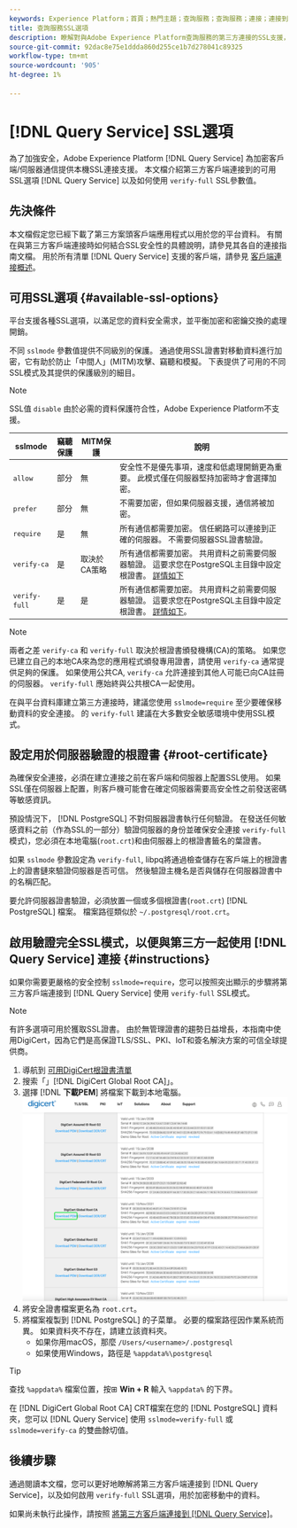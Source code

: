 ```yaml
---
keywords: Experience Platform；首頁；熱門主題；查詢服務；查詢服務；連接；連接到查詢服務；SSL;sslmode;
title: 查詢服務SSL選項
description: 瞭解對與Adobe Experience Platform查詢服務的第三方連接的SSL支援，以及如何使用驗證完全SSL模式進行連接。
source-git-commit: 92dac8e75e1ddda860d255ce1b7d278041c89325
workflow-type: tm+mt
source-wordcount: '905'
ht-degree: 1%

---
```


# [!DNL Query Service] SSL選項

為了加強安全，Adobe Experience Platform [!DNL Query Service] 為加密客戶端/伺服器通信提供本機SSL連接支援。 本文檔介紹第三方客戶端連接到的可用SSL選項 [!DNL Query Service] 以及如何使用 `verify-full` SSL參數值。

## 先決條件

本文檔假定您已經下載了第三方案頭客戶端應用程式以用於您的平台資料。 有關在與第三方客戶端連接時如何結合SSL安全性的具體說明，請參見其各自的連接指南文檔。 用於所有清單 [!DNL Query Service] 支援的客戶端，請參見 [客戶端連接概述](./overview.md)。

## 可用SSL選項 {#available-ssl-options}

平台支援各種SSL選項，以滿足您的資料安全需求，並平衡加密和密鑰交換的處理開銷。

不同 `sslmode` 參數值提供不同級別的保護。 通過使用SSL證書對移動資料進行加密，它有助於防止「中間人」(MITM)攻擊、竊聽和模擬。 下表提供了可用的不同SSL模式及其提供的保護級別的細目。

>[!NOTE]
>
> SSL值 `disable` 由於必需的資料保護符合性，Adobe Experience Platform不支援。

| sslmode | 竊聽保護 | MITM保護 | 說明 |
|---|---|---|---|
| `allow` | 部分 | 無 | 安全性不是優先事項，速度和低處理開銷更為重要。 此模式僅在伺服器堅持加密時才會選擇加密。 |
| `prefer` | 部分 | 無 | 不需要加密，但如果伺服器支援，通信將被加密。 |
| `require` | 是 | 無 | 所有通信都需要加密。 信任網路可以連接到正確的伺服器。 不需要伺服器SSL證書驗證。 |
| `verify-ca` | 是 | 取決於CA策略 | 所有通信都需要加密。 共用資料之前需要伺服器驗證。 這要求您在PostgreSQL主目錄中設定根證書。 [詳情如下](#instructions) |
| `verify-full` | 是 | 是 | 所有通信都需要加密。 共用資料之前需要伺服器驗證。 這要求您在PostgreSQL主目錄中設定根證書。 [詳情如下](#instructions)。 |

>[!NOTE]
>
>兩者之差 `verify-ca` 和 `verify-full` 取決於根證書頒發機構(CA)的策略。 如果您已建立自己的本地CA來為您的應用程式頒發專用證書，請使用 `verify-ca` 通常提供足夠的保護。 如果使用公共CA, `verify-ca` 允許連接到其他人可能已向CA註冊的伺服器。 `verify-full` 應始終與公共根CA一起使用。

在與平台資料庫建立第三方連接時，建議您使用 `sslmode=require` 至少要確保移動資料的安全連接。 的 `verify-full` 建議在大多數安全敏感環境中使用SSL模式。

## 設定用於伺服器驗證的根證書 {#root-certificate}

為確保安全連接，必須在建立連接之前在客戶端和伺服器上配置SSL使用。 如果SSL僅在伺服器上配置，則客戶機可能會在確定伺服器需要高安全性之前發送密碼等敏感資訊。

預設情況下， [!DNL PostgreSQL] 不對伺服器證書執行任何驗證。 在發送任何敏感資料之前（作為SSL的一部分）驗證伺服器的身份並確保安全連接 `verify-full` 模式)，您必須在本地電腦(`root.crt`)和由伺服器上的根證書籤名的葉證書。

如果 `sslmode` 參數設定為 `verify-full`, libpq將通過檢查儲存在客戶端上的根證書上的證書鏈來驗證伺服器是否可信。 然後驗證主機名是否與儲存在伺服器證書中的名稱匹配。

要允許伺服器證書驗證，必須放置一個或多個根證書(`root.crt`) [!DNL PostgreSQL] 檔案。 檔案路徑類似於 `~/.postgresql/root.crt`。

## 啟用驗證完全SSL模式，以便與第三方一起使用 [!DNL Query Service] 連接 {#instructions}

如果你需要更嚴格的安全控制 `sslmode=require`，您可以按照突出顯示的步驟將第三方客戶端連接到 [!DNL Query Service] 使用 `verify-full` SSL模式。

>[!NOTE]
>
>有許多選項可用於獲取SSL證書。 由於無管理證書的趨勢日益增長，本指南中使用DigiCert，因為它們是高保證TLS/SSL、PKI、IoT和簽名解決方案的可信全球提供商。

1. 導航到 [可用DigiCert根證書清單](https://www.digicert.com/kb/digicert-root-certificates.htm)
1. 搜索「」[!DNL DigiCert Global Root CA]」。
1. 選擇 [!DNL **下載PEM**] 將檔案下載到本地電腦。
   ![突出顯示了帶有下載PEM的可用DigiCert根證書的清單。](../images/clients/ssl-modes/digicert.png)
1. 將安全證書檔案更名為 `root.crt`。
1. 將檔案複製到 [!DNL PostgreSQL] 的子菜單。 必要的檔案路徑因作業系統而異。 如果資料夾不存在，請建立該資料夾。
   - 如果你用macOS，那麼 `/Users/<username>/.postgresql`
   - 如果使用Windows，路徑是 `%appdata%\postgresql`

>[!TIP]
>
>查找 `%appdata%` 檔案位置，按⊞ **Win + R** 輸入 `%appdata%` 的下界。

在 [!DNL DigiCert Global Root CA] CRT檔案在您的 [!DNL PostgreSQL] 資料夾，您可以 [!DNL Query Service] 使用 `sslmode=verify-full` 或 `sslmode=verify-ca` 的雙曲餘切值。

## 後續步驟

通過閱讀本文檔，您可以更好地瞭解將第三方客戶端連接到 [!DNL Query Service]，以及如何啟用 `verify-full` SSL選項，用於加密移動中的資料。

如果尚未執行此操作，請按照 [將第三方客戶端連接到 [!DNL Query Service]](./overview.md)。
